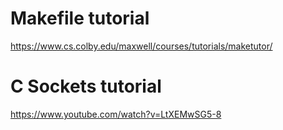 # Makefile tutorial
https://www.cs.colby.edu/maxwell/courses/tutorials/maketutor/

# C Sockets tutorial
https://www.youtube.com/watch?v=LtXEMwSG5-8